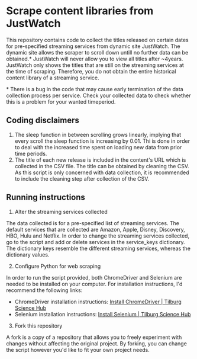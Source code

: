 # Scrape content libraries from JustWatch

This repository contains code to collect the titles released on certain dates for pre-specified streaming services from dynamic site JustWatch. The dynamic site allows the scraper to scroll down untill no further data can be obtained.* JustWatch will never allow you to view all titles after ~4years. JustWatch only shows the titles that are still on the streaming services at the time of scraping. Therefore, you do not obtain the entire historical content library of a streaming service.

\* There is a bug in the code that may cause early termination of the data collection process per service. Check your collected data to check whether this is a problem for your wanted timeperiod. 

## Coding disclaimers

1. The sleep function in between scrolling grows linearly, implying that every scroll the sleep function is increasing by 0.01. Thi is done in order to deal with the increased time spent on loading new data from prior time periods. 
2. The title of each new release is included in the content's URL which is collected in the CSV file. The title can be obtained by cleaning the CSV. As this script is only concerned with data collection, it is recommended to include the cleaning step after collection of the CSV.

## Running instructions

1. Alter the streaming services collected

The data collected is for a pre-specified list of streaming services. The default services that are collected are Amazon, Apple, Disney, Discovery, HBO, Hulu and Netflix. In order to change the streaming services collected, go to the script and add or delete services in the service_keys dictionary. The dictionary keys resemble the different streaming services, whereas the dictionary values.

2. Configure Python for web scraping

In order to run the script provided, both ChromeDriver and Selenium are needed to be installed on your computer. For installation instructions, I'd recommend the following links: 
- ChromeDriver installation instructions: [Install ChromeDriver | Tilburg Science Hub](https://tilburgsciencehub.com/building-blocks/configure-your-computer/task-specific-configurations/configuring-python-for-webscraping/)
- Selenium installation instructions: [Install Selenium | Tilburg Science Hub](https://tilburgsciencehub.com/building-blocks/collect-data/webscraping-apis/scrape-dynamic-websites/)

3. Fork this repository 

A fork is a copy of a repository that allows you to freely experiment with changes without affecting the original project. By forking, you can change the script however you'd like to fit your own project needs.

